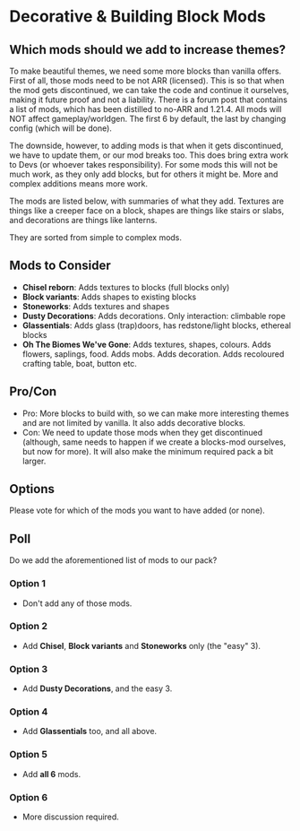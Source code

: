 # Decorative & Building Block Mods
## Which mods should we add to increase themes?
To make beautiful themes, we need some more blocks than vanilla offers. First of all, those mods need to be not ARR (licensed). This is so that when the mod gets discontinued, we can take the code and continue it ourselves, making it future proof and not a liability. There is a forum post that contains a list of mods, which has been distilled to no-ARR and 1.21.4.
All mods will NOT affect gameplay/worldgen. The first 6 by default, the last by changing config (which will be done).

The downside, however, to adding mods is that when it gets discontinued, we have to update them, or our mod breaks too. 
This does bring extra work to Devs (or whoever takes responsibility). For some mods this will not be much work, as they only add blocks, but for others it might be. More and complex additions means more work.

The mods are listed below, with summaries of what they add. Textures are things like a creeper face on a block, shapes are things like stairs or slabs, and decorations are things like lanterns.

They are sorted from simple to complex mods.

## Mods to Consider
- **Chisel reborn**: Adds textures to blocks (full blocks only)
- **Block variants**: Adds shapes to existing blocks
- **Stoneworks**: Adds textures and shapes 
- **Dusty Decorations**: Adds decorations. Only interaction: climbable rope
- **Glassentials**: Adds glass (trap)doors, has redstone/light blocks, ethereal blocks
- **Oh The Biomes We've Gone**: Adds textures, shapes, colours. Adds flowers, saplings, food. Adds mobs. Adds decoration. Adds recoloured crafting table, boat, button etc.

## Pro/Con
- Pro: More blocks to build with, so we can make more interesting themes and are not limited by vanilla. It also adds decorative blocks.
- Con: We need to update those mods when they get discontinued (although, same needs to happen if we create a blocks-mod ourselves, but now for more). It will also make the minimum required pack a bit larger.

## Options
Please vote for which of the mods you want to have added (or none).

## Poll
Do we add the aforementioned list of mods to our pack?

### Option 1
- Don't add any of those mods.
### Option 2
- Add **Chisel**, **Block variants** and **Stoneworks** only (the "easy" 3).
### Option 3
- Add **Dusty Decorations**, and the easy 3.
### Option 4
- Add **Glassentials** too, and all above.
### Option 5
- Add **all 6** mods.
### Option 6
- More discussion required.